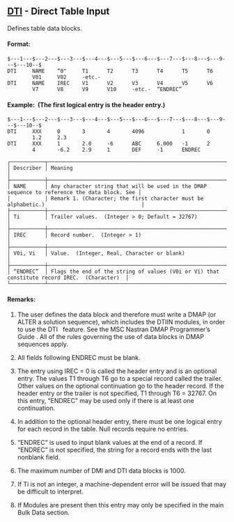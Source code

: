 ## [DTI](https://help.hexagonmi.com/bundle/MSC_Nastran_2022.4/page/Nastran_Combined_Book/qrg/bulkde/TOC.DTI.xhtml) - Direct Table Input

Defines table data blocks.

#### Format:

```nastran
$---1---$---2---$---3---$---4---$---5---$---6---$---7---$---8---$---9---$---10--$
DTI     NAME    “0"     T1      T2      T3      T4      T5      T6              
        V01     V02     -etc.-                                                  
DTI     NAME    IREC    V1      V2      V3      V4      V5      V6              
        V7      V8      V9      V10     -etc.-  “ENDREC”                        
```
#### Example:  (The first logical entry is the header entry.)

```nastran
$---1---$---2---$---3---$---4---$---5---$---6---$---7---$---8---$---9---$---10--$
DTI     XXX     0       3       4       4096            1       0               
        1.2     2.3                                                             
DTI     XXX     1       2.0     -6      ABC     6.000   -1      2               
        4       -6.2    2.9     1       DEF     -1      ENDREC                  
```
```text
┌───────────┬──────────────────────────────────────────────────────────────────────────────────────────────┐
│ Describer │ Meaning                                                                                      │
├───────────┼──────────────────────────────────────────────────────────────────────────────────────────────┤
│ NAME      │ Any character string that will be used in the DMAP sequence to reference the data block. See │
│           │ Remark 1. (Character; the first character must be alphabetic.)                               │
├───────────┼──────────────────────────────────────────────────────────────────────────────────────────────┤
│ Ti        │ Trailer values.  (Integer > 0; Default = 32767)                                              │
├───────────┼──────────────────────────────────────────────────────────────────────────────────────────────┤
│ IREC      │ Record number.  (Integer > 1)                                                                │
├───────────┼──────────────────────────────────────────────────────────────────────────────────────────────┤
│ V0i, Vi   │ Value.  (Integer, Real, Character or blank)                                                  │
├───────────┼──────────────────────────────────────────────────────────────────────────────────────────────┤
│ “ENDREC”  │ Flags the end of the string of values (V0i or Vi) that constitute record IREC.  (Character)  │
└───────────┴──────────────────────────────────────────────────────────────────────────────────────────────┘
```
#### Remarks:

1. The user defines the data block and therefore must write a DMAP (or ALTER a solution sequence), which includes the DTIIN modules, in order to use the DTI   feature. See the  MSC Nastran DMAP Programmer’s Guide . All of the rules governing the use of data blocks in DMAP sequences apply.

2. All fields following ENDREC must be blank.

3. The entry using IREC = 0 is called the header entry and is an optional entry. The values T1 through T6 go to a special record called the trailer. Other values on the optional continuation go to the header record. If the header entry or the trailer is not specified, T1 through T6 = 32767. On this entry, “ENDREC” may be used only if there is at least one continuation.

4. In addition to the optional header entry, there must be one logical entry for each record in the table. Null records require no entries.

5. “ENDREC” is used to input blank values at the end of a record. If “ENDREC” is not specified, the string for a record ends with the last nonblank field.

6. The maximum number of DMI and DTI data blocks is 1000.

7. If Ti is not an integer, a machine-dependent error will be issued that may be difficult to interpret.

8. If Modules are present then this entry may only be specified in the main Bulk Data section.

